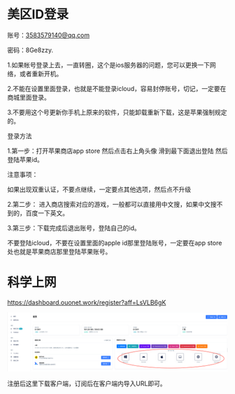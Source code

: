 # 美区ID登录
账号：3583579140@qq.com

密码：8Ge8zzy.

1.如果帐号登录上去，一直转圈，这个是ios服务器的问题，您可以更换一下网络，或者重新开机。

2.不能在设置里面登录，也就是不能登录icloud，容易封停账号，切记，一定要在商城里面登录。

3.不要用这个号更新你手机上原来的软件，只能卸载重新下载，这是苹果强制规定的。

登录方法

1.第一步：打开苹果商店app store 然后点击右上角头像    滑到最下面退出登陆  然后登陆苹果id。

注意事项：

  如果出现双重认证，不要点继续，一定要点其他选项，然后点不升级
  
2.第二步： 进入商店搜索对应的游戏，一般都可以直接用中文搜，如果中文搜不到的，百度一下英文。

3.第三步：下载完成后退出账号，登陆自己的id。

不要登陆icloud，不要在设置里面的apple id那里登陆账号，一定要在app store处也就是苹果商店那里登陆苹果账号。

# 科学上网

https://dashboard.ouonet.work/register?aff=LsVLB6gK 

![](https://github.com/PrinoZ/none/blob/main/res/image1.png)

注册后这里下载客户端，订阅后在客户端内导入URL即可。
